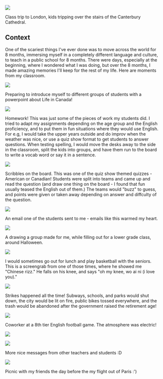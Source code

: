
<div class="featured">
<a href="{{ page.url }}">
<img src="{{site.url}}/images/12 - kids at the church.png" />
</a>
</div>

Class trip to London, kids tripping over the stairs of the Canterbury Cathedral. 

## Context

One of the scariest things I've ever done was to move across the world for 8 months, immersing myself in a completely different language and culture, to teach in a public school for 8 months. There were days, especially at the beginning, where I wondered what I was doing, but over the 8 months, I made amazing memories I'll keep for the rest of my life. Here are moments from my classroom.


<p class="centered-text">
<img class="centered" src="{{site.url}}/images/1 - Powerpoint.png" />
</p>
Preparing to introduce myself to different groups of students with a powerpoint about Life in Canada!

<p class="centered-text">
<img class="centered" src="{{site.url}}/images/3 - homework.png" />
</p>
Homework! This was just some of the pieces of work my students did. I tried to adapt my assignments depending on the age group and the English proficiency, and to put them in fun situations where they would use English. For e.g, I would take the upper years outside and do improv when the weather was nice, or use a quiz show format to get students to answer questions. When testing spelling, I would move the desks away to the side in the classroom, split the kids into groups, and have them run to the board to write a vocab word or say it in a sentence. 


<p class="centered-text">
<img class="centered" src="{{site.url}}/images/4 - scribbles.png" />
</p>

Scribbles on the board. This was one of the quiz show themed quizzes - American or Canadian! Students were split into teams and came up and read the question (and draw one thing on the board - I found that fun usually teased the English out of them.) The teams would "buzz" to guess, and points were given or taken away depending on answer and diffculty of the question.

<p class="centered-text">
<img class="centered" src="{{site.url}}/images/5 - happy students.png" />
</p>

An email one of the students sent to me - emails like this warmed my heart.

<p class="centered-text">
<img class="centered" src="{{site.url}}/images/6 - drawing.png" />
</p>

A drawing a group made for me, while filling out for a lower grade class, around Halloween. 

<p class="centered-text">
<img class="centered" src="{{site.url}}/images/8 - screengrab.png" />
</p>

I would sometimes go out for lunch and play basketball with the seniors. This is a screengrab from one of those times, where he showed me "Chinese rizz." He falls on his knee, and says "oh my knee, wo ai ni (i love you)." 

<p class="centered-text">
<img class="centered" src="{{site.url}}/images/9 - riots.png" />
</p>

Strikes happened all the time! Subways, schools, and parks would shut down, the city would be lit on fire, public bikes tossed everywhere, and the trash would be abandoned after the government raised the retirement age! 

<p class="centered-text">
<img class="centered" src="{{site.url}}/images/10 - coworker at a 8th tier english football game.png" />
</p>

Coworker at a 8th tier English football game. The atmosphere was electric!


<p class="centered-text">
<img class="centered" src="{{site.url}}/images/11 - kids and swan.png" />
</p>

<p class="centered-text">
<img class="centered" src="{{site.url}}/images/12.5 - heartwarming msg.png" />
</p>
More nice messages from other teachers and students :D

<p class="centered-text">
<img class="centered" src="{{site.url}}/images/13 - last day.png" />
</p>

Picnic with my friends the day before the my flight out of Paris :')







